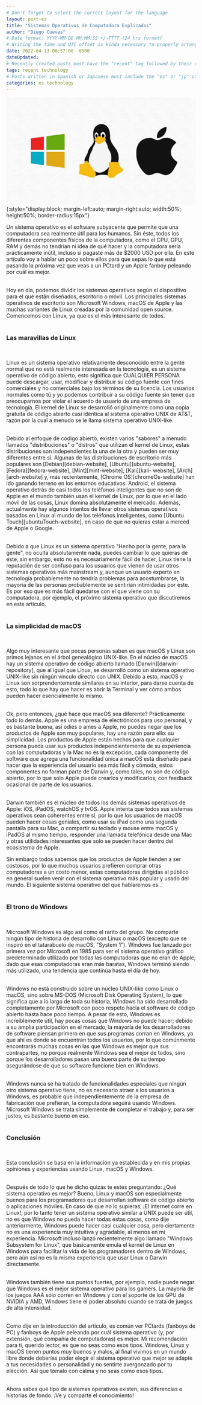 ```yaml
---
# Don't forget to select the correct layout for the language
layout: post-es
title: "Sistemas Operativos de Computadora Explicados"
author: "Diego Cuevas"
# Date format: YYYY-MM-DD HH:MM:SS +/-TTTT (24 hrs format)
# Writing the time and UTC offset is kinda necessary to properly arrange the posts in their respective indexes
date: 2022-04-13 00:57:00 -0500
dateUpdated:
# Recently created posts most have the "recent" tag followed by their category in the "tags" variable. Remove "recent" after a while
tags: recent technology
# Posts written in Spanish or Japanese must include the "es" or "jp" category respectively AS THE FIRST one listed. Then write its normal category
categories: es technology
---
```


![Computer OSs](/assets/img/os-image.jpeg){:style="display:block; margin-left:auto; margin-right:auto; width:50%; height:50%; border-radius:15px"} <br>

Un sistema operativo es el software subyacente que permite que una computadora sea realmente útil para los humanos. Sin éste, todos los diferentes componentes físicos de la computadora, como el CPU, GPU, RAM y demás no tendrían ni idea de qué hacer y la computadora sería prácticamente inútil, incluso si pagaste más de $2000 USD por ella. En este artículo voy a hablar un poco sobre ellos para que sepas lo que está pasando la próxima vez que veas a un PCtard y un Apple fanboy peleando por cuál es mejor.
<br><br>

Hoy en día, podemos dividir los sistemas operativos según el dispositivo para el que están diseñados, escritorio o móvil. Los principales sistemas operativos de escritorio son Microsoft Windows, macOS de Apple y las muchas variantes de Linux creadas por la comunidad open source. Comencemos con Linux, ya que es el más interesante de todos.
<br><br>

### Las maravillas de Linux
<br>

Linux es un sistema operativo relativamente desconocido entre la gente normal que no está realmente interesada en la tecnología, es un sistema operativo de código abierto, esto significa que CUALQUIER PERSONA puede descargar, usar, modificar y distribuir su código fuente con fines comerciales y no comerciales bajo los términos de su licencia. Los usuarios normales como tú y yo podemos contribuir a su código fuente sin tener que preocuparnos por violar el acuerdo de usuario de una empresa de tecnología. El kernel de Linux se desarrolló originalmente como una copia gratuita de código abierto casi idéntica al sistema operativo UNIX de AT&T, razón por la cual a menudo se le llama sistema operativo UNIX-like.
<br><br>

Debido al enfoque de código abierto, existen varios "sabores" a menudo llamados "distribuciones" o "distros" que utilizan el kernel de Linux, estas distribuciones son independientes la una de la otra y pueden ser muy diferentes entre sí. Algunas de las distribuciones de escritorio más populares son [Debian][debian-website], [Ubuntu][ubuntu-website], [Fedora][fedora-website], [Mint][mint-website], [Kali][kali- website], [Arch][arch-website] y, más recientemente, [Chrome OS][chromeOs-website] han ido ganando terreno en los entornos educativos. Android, el sistema operativo detrás de casi todos los teléfonos inteligentes que no son de Apple en el mundo también usan el kernel de Linux, por lo que en el lado móvil de las cosas, Linux domina absolutamente el mercado. Además, actualmente hay algunos intentos de llevar otros sistemas operativos basados ​​en Linux al mundo de los teléfonos inteligentes, como [Ubuntu Touch][ubuntuTouch-website], en caso de que no quieras estar a merced de Apple o Google.
<br><br>

Debido a que Linux es un sistema operativo "Hecho por la gente, para la gente", no oculta absolutamente nada, puedes cambiar lo que quieras de éste, sin embargo, esto no es necesariamente fácil de hacer, Linux tiene la reputación de ser confuso para los usuarios que vienen de usar otros sistemas operativos más mainstream y, aunque un usuario experto en tecnología probablemente no tendría problemas para acostumbrarse, la mayoría de las personas probablemente se sentirían intimidadas por éste. Es por eso que es más fácil quedarse con el que viene con su computadora, por ejemplo, el próximo sistema operativo que discutiremos en este artículo.
<br><br>

### La simplicidad de macOS
<br>

Algo muy interesante que pocas personas saben es que macOS y Linux son primos lejanos en el árbol genealógico UNIX-like. En el núcleo de macOS hay un sistema operativo de código abierto llamado [Darwin][darwin-repository], que al igual que Linux, se desarrolló como un sistema operativo UNIX-like sin ningún vínculo directo con UNIX. Debido a esto, macOS y Linux son sorprendentemente similares en su interior, para darse cuenta de esto, todo lo que hay que hacer es abrir la Terminal y ver cómo ambos pueden hacer esencialmente lo mismo.
<br><br>

Ok, pero entonces, ¿qué hace que macOS sea diferente? Prácticamente todo lo demás. Apple es una empresa de electrónicos para uso personal, y es bastante buena, así odies o ames a Apple, no puedes negar que los productos de Apple son muy populares, hay una razón para ello: su simplicidad. Los productos de Apple están hechos para que cualquier persona pueda usar sus productos independientemente de su experiencia con las computadoras y la Mac no es la excepción, cada componente del software que agrega una funcionalidad única a macOS está diseñado para hacer que la experiencia del usuario sea más fácil y cómoda, estos componentes no forman parte de Darwin y, como tales, no son de código abierto, por lo que solo Apple puede crearlos y modificarlos, con feedback ocasional de parte de los usuarios.
<br><br>

Darwin también es el núcleo de todos los demás sistemas operativos de Apple: iOS, iPadOS, watchOS y tvOS. Apple intenta que todos sus sistemas operativos sean coherentes entre sí, por lo que los usuarios de macOS pueden hacer cosas geniales, como usar su iPad como una segunda pantalla para su Mac, o compartir su teclado y mouse entre macOS y iPadOS al mismo tiempo, responder una llamada telefónica desde una Mac y otras utilidades interesantes que solo se pueden hacer dentro del ecosistema de Apple.

Sin embargo todos sabemos que los productos de Apple tienden a ser costosos, por lo que muchos usuarios prefieren comprar otras computadoras a un costo menor, estas computadoras dirigidas al público en general suelen venir con el sistema operativo más popular y usado del mundo. El siguiente sistema operativo del que hablaremos es...
<br><br>

### El trono de Windows
<br>

Microsoft Windows es algo así como el rarito del grupo. No comparte ningún tipo de historia de desarrollo con Linux o macOS (excepto que se inspiró en el tatarabuelo de macOS, "System 1"). Windows fue lanzado por primera vez por Microsoft en 1985 para ser el sistema operativo gráfico predeterminado utilizado por todas las computadoras que no eran de Apple; dado que esas computadoras eran más baratas, Windows terminó siendo más utilizado, una tendencia que continúa hasta el día de hoy.
<br><br>

Windows no está construido sobre un núcleo UNIX-like como Linux o macOS, sino sobre MS-DOS (Microsoft Disk Operating System), lo que significa que a lo largo de toda su historia, Windows ha sido desarrollado completamente por Microsoft con poco respeto hacia el software de código abierto hasta hace poco tiempo. A pesar de esto, Windows es increíblemente útil, hay pocas cosas que Windows no puede hacer; debido a su amplia participación en el mercado, la mayoría de los desarrolladores de software piensan primero en que sus programas corran en Windows, ya que ahí es donde se encuentran todos los usuarios, por lo que comúnmente encontrarás muchas cosas en las que Windows es mejor que sus contrapartes, no porque realmente Windows sea el mejor de todos, sino porque los desarrolladores pasan una buena parte de su tiempo asegurándose de que su software funcione bien en Windows.
<br><br>

Windows nunca se ha tratado de funcionalidades especiales que ningún otro sistema operativo tiene, no es necesario atraer a los usuarios a Windows, es probable que independientemente de la empresa de fabricación que prefieran, la computadora seguirá usando Windows. Microsoft Windows se trata simplemente de completar el trabajo y, para ser justos, es bastante bueno en eso.
<br><br>

### Conclusión
<br>

Esta conclusión se basa en la información ya establecida y en mis propias opiniones y experiencias usando Linux, macOS y Windows.
<br><br>

Después de todo lo que he dicho quizás te estés preguntando: ¿Qué sistema operativo es mejor? Bueno, Linux y macOS son especialmente buenos para los programadores que desarrollan software de código abierto o aplicaciones móviles. En caso de que no lo supieras, ¡El internet corre en Linux!, por lo tanto tener un sistema operativo similar a UNIX puede ser útil, no es que Windows no pueda hacer todas estas cosas, como dije anteriormente, Windows puede hacer casi cualquier cosa, pero ciertamente no es una experiencia muy intuitiva y agradable, al menos en mi experiencia. Microsoft incluso lanzó recientemente algo llamado "Windows Subsystem for Linux", que básicamente emula el kernel de Linux en Windows para facilitar la vida de los programadores dentro de Windows, pero aún así no es la misma experiencia que usar Linux o Darwin directamente.
<br><br>

Windows también tiene sus puntos fuertes, por ejemplo, nadie puede negar que Windows es el mejor sistema operativo para los gamers. La mayoría de los juegos AAA sólo corren en Windows y con el soporte de los GPU de NVIDIA y AMD, Windows tiene el poder absoluto cuando se trata de juegos de alta intensidad.
<br><br>

Como dije en la introducción del artículo, es común ver PCtards (fanboys de PC) y fanboys de Apple peleando por cuál sistema operativo (y, por extensión, qué compañía de computadoras) es mejor. Mi recomendación para ti, querido lector, es que no seas como esos tipos. Windows, Linux y macOS tienen puntos muy buenos y malos, al final vivimos en un mundo libre donde deberías poder elegir el sistema operativo que mejor se adapte a tus necesidades o personalidad y no sentirte avergonzado por tu elección. Así que tómalo con calma y no seas como esos tipos.
<br><br>

Ahora sabes qué tipo de sistemas operativos existen, sus diferencias e historias de fondo. ¡Ve y comparte el conocimiento!
<br><br>
